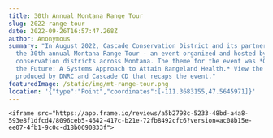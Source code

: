 ```yaml
---
title: 30th Annual Montana Range Tour
slug: 2022-range-tour
date: 2022-09-26T16:57:47.268Z
author: Anonymous
summary: "I﻿n August 2022, Cascade Conservation District and its partners hosted
  the 30th annual Montana Range Tour - an event organized and hosted by
  conservation districts across Montana. The theme for the event was *Growing
  the Future: A Systems Approach to Attain Rangeland Health.* View the video
  produced by DNRC and Cascade CD that recaps the event."
featuredImage: /static/img/mt-range-tour.png
location: '{"type":"Point","coordinates":[-111.3683155,47.5645971]}'
---
```

`<﻿iframe src="https://app.frame.io/reviews/a5b2798c-5233-48bd-a4a8-593e8f1dfcd4/8096ceb5-4642-417c-b21e-72fb8492cfc6?version=ac08b15e-ee07-4fb1-9c0c-d18b0690833f">`